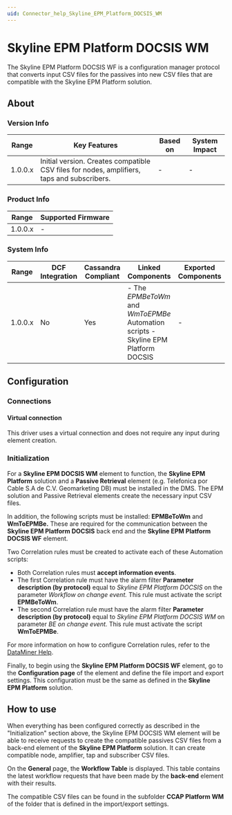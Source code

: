 ```yaml
---
uid: Connector_help_Skyline_EPM_Platform_DOCSIS_WM
---
```


# Skyline EPM Platform DOCSIS WM

The Skyline EPM Platform DOCSIS WF is a configuration manager protocol that converts input CSV files for the passives into new CSV files that are compatible with the Skyline EPM Platform solution.

## About

### Version Info

| **Range** | **Key Features**                                                                           | **Based on** | **System Impact** |
|-----------|--------------------------------------------------------------------------------------------|--------------|-------------------|
| 1.0.0.x   | Initial version. Creates compatible CSV files for nodes, amplifiers, taps and subscribers. | \-           | \-                |

### Product Info

| **Range** | **Supported Firmware** |
|-----------|------------------------|
| 1.0.0.x   | \-                     |

### System Info

| **Range** | **DCF Integration** | **Cassandra Compliant** | **Linked Components**                                                               | **Exported Components** |
|-----------|---------------------|-------------------------|-------------------------------------------------------------------------------------|-------------------------|
| 1.0.0.x   | No                  | Yes                     | \- The *EPMBeToWm* and *WmToEPMBe* Automation scripts - Skyline EPM Platform DOCSIS | \-                      |

## Configuration

### Connections

#### Virtual connection

This driver uses a virtual connection and does not require any input during element creation.

### Initialization

For a **Skyline EPM DOCSIS WM** element to function, the **Skyline EPM Platform** solution and a **Passive Retrieval** element (e.g. Telefonica por Cable S.A de C.V. Geomarketing DB) must be installed in the DMS. The EPM solution and Passive Retrieval elements create the necessary input CSV files.

In addition, the following scripts must be installed: **EPMBeToWm** and **WmToEPMBe.** These are required for the communication between the **Skyline EPM Platform DOCSIS** back end and the **Skyline EPM Platform DOCSIS WF** element.

Two Correlation rules must be created to activate each of these Automation scripts:

- Both Correlation rules must **accept information events**.
- The first Correlation rule must have the alarm filter **Parameter description (by protocol)** equal to *Skyline EPM Platform DOCSIS* on the parameter *Workflow on change event.* This rule must activate the script **EPMBeToWm**.
- The second Correlation rule must have the alarm filter **Parameter description (by protocol)** equal to *Skyline EPM Platform DOCSIS WM* on parameter *BE on change event.* This rule must activate the script **WmToEPMBe**.

For more information on how to configure Correlation rules, refer to the [DataMiner Help](https://help.dataminer.services/dataminer/#t=DataMinerUserGuide/part_4/correlation/correlation.htm).

Finally, to begin using the **Skyline EPM Platform DOCSIS WF** element, go to the **Configuration page** of the element and define the file import and export settings. This configuration must be the same as defined in the **Skyline EPM Platform** solution.

## How to use

When everything has been configured correctly as described in the "Initialization" section above, the Skyline EPM DOCSIS WM element will be able to receive requests to create the compatible passives CSV files from a back-end element of the **Skyline EPM Platform** solution.
It can create compatible node, amplifier, tap and subscriber CSV files.

On the **General** page, the **Workflow Table** is displayed. This table contains the latest workflow requests that have been made by the **back-end** element with their results.

The compatible CSV files can be found in the subfolder **CCAP Platform WM** of the folder that is defined in the import/export settings.
